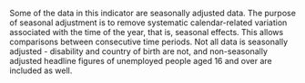 ﻿---
indicator_name: global_indicators.8-5-2-title
target_name: global_targets.8-5-title
indicator_number: 8.5.2
csv_size: 707.293 kB
national_indicator_description: >-
  The unemployment rate is a useful measure of the underutilization of the labour supply. It reflects the inability of an economy to generate employment for those persons who want to work but are not doing so, even though they are available for employment and actively seeking work. It is
  thus seen as an indicator of the efficiency and effectiveness of an economy to absorb its labour force and of the performance of the labour market. Short-term time series of the unemployment rate can be used to signal changes in the business cycle; upward movements in the indicator often
  coincide with recessionary periods or in some cases with the beginning of an expansionary period as persons previously not in the labour market begin to test conditions through an active job search.
un_designated_tier: Tier I
un_custodian_agency: International Labour Organization (ILO)
goal_meta_link: https://unstats.un.org/sdgs/metadata/files/Metadata-08-05-02.pdf 
goal_meta_link_text: United Nations Sustainable Development Goals Metadata (PDF 383 KB)
national_geographical_coverage: United Kingdom
computation_units: Percentage (%) of economically active
computation_definitions: >-
  <p>Unemployment measures people of age 16 and over without a job who have been actively seeking work within the last four weeks and are available to start work within the next two weeks. The unemployment rate is the proportion of all employed and unemployed people (not the proportion of
  the total population) who are unemployed.</p><p>Disability Status - The <a href="https://gss.civilservice.gov.uk/policy-store/measuring-disability-for-the-equality-act-2010/">(GSS) harmonised "core" definition</a> identifies a person as disabled if they have a physical or mental health
  condition or illness that has lasted or is expected to last 12 months or more. It must reduce their ability to carry-out day-to-day activities. It is important to note that a person who has a long-term illness that does not reduce their ability to carry-out day-to-day activities is not
  disabled under the definition. The GSS harmonised questions are asked of the respondent in the survey, meaning that disability status is self-reported. The GSS definition is designed to reflect the definitions that appear in legal terms in the Disability Discrimination Act 1995 (DDA) for
  Northern Ireland and the 2010 Equality Act for Great Britain</p>
reporting_status: complete
data_non_statistical: false
graph_type: line
graph_title: Unemployment rate (%)
data_show_map: false
data_keywords: Labour Force
source_active_1: true
source_organisation_1: Office for National Statistics (ONS)
source_periodicity_1: Monthly
source_earliest_available_1: 1992
source_geographical_coverage_1: United Kingdom
source_url_1: https://www.ons.gov.uk/employmentandlabourmarket/peopleinwork/employmentandemployeetypes/datasets/labourmarketstatistics
source_url_text_1: Labour market statistics time series
source_release_date_1: 15/09/2020
source_next_release_1: 13/10/2020
source_statistical_classification_1: National Statistic
source_contact_1: labour.market@ons.gov.uk
source_active_2: true
source_organisation_2: Office for National Statistics (ONS)
source_periodicity_2: Quarterly
source_earliest_available_2: 2013
source_geographical_coverage_2: United Kingdom
source_url_2: https://www.ons.gov.uk/employmentandlabourmarket/peopleinwork/employmentandemployeetypes/datasets/labourmarketstatusofdisabledpeoplea08
source_url_text_2: Labour market status of disabled people
source_release_date_2: 11/08/2020
source_next_release_2: 10/11/2020
source_statistical_classification_2: National Statistic
source_contact_2: labour.market@ons.gov.uk
source_other_info_2: Special note - the estimates in this table from 2013 onwards are not directly comparable with those from earlier years. This is because there was a change in the reporting behaviour of survey respondents at the start of 2013 related to a change in the wording of the survey questionnaire.
source_active_3: true
source_organisation_3: Office for National Statistics (ONS)
source_periodicity_3: Quarterly
source_earliest_available_3: 1997
source_geographical_coverage_3: United Kingdom
source_url_3: https://www.ons.gov.uk/employmentandlabourmarket/peopleinwork/employmentandemployeetypes/datasets/a12employmentunemploymentandeconomicinactivitybynationalityandcountryofbirth
source_url_text_3: Employment, unemployment and economic inactivity by nationality and country of birth
source_release_date_3: 11/08/2020
source_next_release_3: 10/11/2020
source_statistical_classification_3: National Statistic 
source_contact_3: labour.market@ons.gov.uk
source_other_info_3: EU series within ‘country of birth’ does not include the UK for the entirety of the series.
source_active_4: true
source_organisation_4: Office for National Statistics (ONS)
source_periodicity_4: Monthly
source_earliest_available_4: 1992
source_geographical_coverage_4: United Kingdom
source_url_4: https://www.ons.gov.uk/employmentandlabourmarket/peopleinwork/employmentandemployeetypes/datasets/employmentunemploymentandeconomicinactivitybyagegroupnotseasonallyadjusteda05nsa
source_url_text_4: Employment, unemployment and economic inactivity by age group (not seasonally adjusted) 
source_release_date_4: 15/09/2020
source_next_release_4: 13/10/2020
source_statistical_classification_4: National Statistic 
source_contact_4: labour.market@ons.gov.uk
source_active_5: false
source_active_6: false
indicator_sort_order: 08-05-02
data_start_values:
  - field: Units type
    value: Seasonally adjusted
other_info: >-
  <p>The figures for unemployment and economically active individuals are measured for the ages 16 and above.</p><p>Nationality is available alongside country of birth from the source (see Sources tab).</p><p>The Washington Group on Disability Statistics are often used to provide a cross-
  nationally comparable population-based measures of disability. Please see the article <a href="https://www.ons.gov.uk/peoplepopulationandcommunity/healthandsocialcare/disability/articles/measuringdisabilitycomparingapproaches/2019-08-06">Measuring disability - comparing approaches</a>
  for a comparison between the GSS Harmonised measure (used here) and the Washington Group measure.</p>  Data follows the UN specification for this indicator. This indicator has been identified in collaboration with topic experts.
---
Some of the data in this indicator are seasonally adjusted data. The purpose of seasonal adjustment is to remove systematic calendar-related variation associated with the time of the year, that is, seasonal effects. This allows comparisons between consecutive time periods. Not all data is seasonally adjusted - disability and country of birth are not, and non-seasonally adjusted headline figures of unemployed people aged 16 and over are included as well.